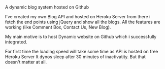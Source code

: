 A dynamic blog system hosted on Github

I've created my own Blog API and hosted on Heroku Server from there i fetch the end points using jQuery and show all the blogs.
All the features are working (like Comment Box, Contact Us, New Blog).

My main motive is to host Dynamic website on Github which i successfully integrated.

For first time the loading speed will take some time as API is hosted on free Heroku Server
It dynos sleep after 30 minutes of inactivatity. But that doesn't matter at all.

